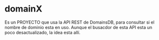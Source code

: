 # domainX
Es un PROYECTO que usa la API REST de DomainsDB, para consultar si el nombre de dominio esta en uso. Aunque el busacdor de esta API esta un poco desactualizado, la idea esta allí.
